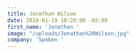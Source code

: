 ```yaml
---
title: Jonathan Wilson
date: 2018-01-19 10:20:00 -05:00
first_name: 'Jonathan '
image: "/uploads/Jonathan%20Wilson.jpg"
company: 'Spoken '
---
```


